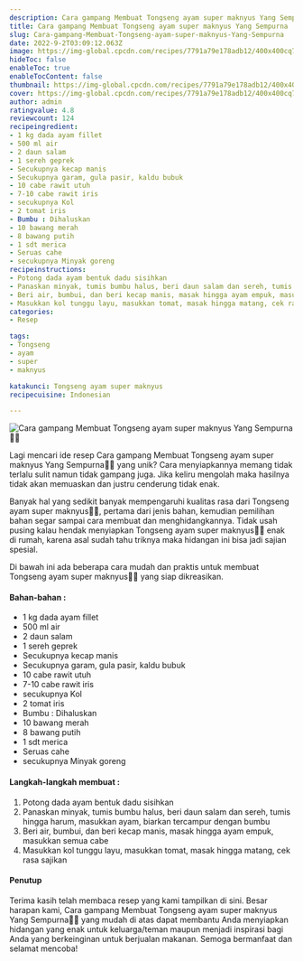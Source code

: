 ```yaml
---
description: Cara gampang Membuat Tongseng ayam super maknyus Yang Sempurna"
title: Cara gampang Membuat Tongseng ayam super maknyus Yang Sempurna
slug: Cara-gampang-Membuat-Tongseng-ayam-super-maknyus-Yang-Sempurna
date: 2022-9-2T03:09:12.063Z
image: https://img-global.cpcdn.com/recipes/7791a79e178adb12/400x400cq70/photo.jpg
hideToc: false
enableToc: true
enableTocContent: false
thumbnail: https://img-global.cpcdn.com/recipes/7791a79e178adb12/400x400cq70/photo.jpg
cover: https://img-global.cpcdn.com/recipes/7791a79e178adb12/400x400cq70/photo.jpg
author: admin
ratingvalue: 4.8
reviewcount: 124
recipeingredient:
- 1 kg dada ayam fillet
- 500 ml air
- 2 daun salam
- 1 sereh geprek
- Secukupnya kecap manis
- Secukupnya garam, gula pasir, kaldu bubuk
- 10 cabe rawit utuh
- 7-10 cabe rawit iris
- secukupnya Kol
- 2 tomat iris
- Bumbu : Dihaluskan
- 10 bawang merah
- 8 bawang putih
- 1 sdt merica
- Seruas cahe
- secukupnya Minyak goreng
recipeinstructions:
- Potong dada ayam bentuk dadu sisihkan
- Panaskan minyak, tumis bumbu halus, beri daun salam dan sereh, tumis hingga harum, masukkan ayam, biarkan tercampur dengan bumbu
- Beri air, bumbui, dan beri kecap manis, masak hingga ayam empuk, masukkan semua cabe
- Masukkan kol tunggu layu, masukkan tomat, masak hingga matang, cek rasa sajikan
categories:
- Resep

tags:
- Tongseng
- ayam
- super
- maknyus

katakunci: Tongseng ayam super maknyus
recipecuisine: Indonesian

---
```


![Cara gampang Membuat Tongseng ayam super maknyus Yang Sempurna👩‍🍳](https://img-global.cpcdn.com/recipes/7791a79e178adb12/400x400cq70/photo.jpg)

Lagi mencari ide resep Cara gampang Membuat Tongseng ayam super maknyus Yang Sempurna👩‍🍳 yang unik? Cara menyiapkannya memang tidak terlalu sulit namun tidak gampang juga. Jika keliru mengolah maka hasilnya tidak akan memuaskan dan justru cenderung tidak enak.

Banyak hal yang sedikit banyak mempengaruhi kualitas rasa dari Tongseng ayam super maknyus👩‍🍳, pertama dari jenis bahan, kemudian pemilihan bahan segar sampai cara membuat dan menghidangkannya. Tidak usah pusing kalau hendak menyiapkan Tongseng ayam super maknyus👩‍🍳 enak di rumah, karena asal sudah tahu triknya maka hidangan ini bisa jadi sajian spesial.

Di bawah ini ada beberapa cara mudah dan praktis untuk membuat Tongseng ayam super maknyus👩‍🍳 yang siap dikreasikan.

<!--inarticleads1-->

#### Bahan-bahan :

- 1 kg dada ayam fillet
- 500 ml air
- 2 daun salam
- 1 sereh geprek
- Secukupnya kecap manis
- Secukupnya garam, gula pasir, kaldu bubuk
- 10 cabe rawit utuh
- 7-10 cabe rawit iris
- secukupnya Kol
- 2 tomat iris
- Bumbu : Dihaluskan
- 10 bawang merah
- 8 bawang putih
- 1 sdt merica
- Seruas cahe
- secukupnya Minyak goreng

<!--inarticleads2-->

#### Langkah-langkah membuat :

1. Potong dada ayam bentuk dadu sisihkan
1. Panaskan minyak, tumis bumbu halus, beri daun salam dan sereh, tumis hingga harum, masukkan ayam, biarkan tercampur dengan bumbu
1. Beri air, bumbui, dan beri kecap manis, masak hingga ayam empuk, masukkan semua cabe
1. Masukkan kol tunggu layu, masukkan tomat, masak hingga matang, cek rasa sajikan

#### Penutup

Terima kasih telah membaca resep yang kami tampilkan di sini. Besar harapan kami, Cara gampang Membuat Tongseng ayam super maknyus Yang Sempurna👩‍🍳 yang mudah di atas dapat membantu Anda menyiapkan hidangan yang enak untuk keluarga/teman maupun menjadi inspirasi bagi Anda yang berkeinginan untuk berjualan makanan. Semoga bermanfaat dan selamat mencoba!